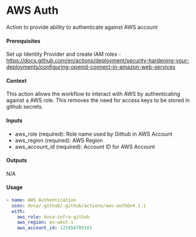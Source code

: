 # AWS Auth
Action to provide ability to authenticate against AWS account

####  Prerequisites
Set up Identity Provider and create IAM roles - https://docs.github.com/en/actions/deployment/security-hardening-your-deployments/configuring-openid-connect-in-amazon-web-services

####  Context
This action allows the workflow to interact with AWS by authenticating against a AWS role. This removes the need for access keys to be stored in github secrets.

####  Inputs  
  
- aws_role (required): Role name used by Github in AWS Account
- aws_region (required): AWS Region
- aws_account_id (required): Account ID for AWS Account

####  Outputs
N/A

####  Usage     
```yaml
- name: AWS Authentication
  uses: dvsa/.github/.github/actions/aws-auth@v4.1.1
  with:
    aws_role: dvsa-infra-github
    aws_region: eu-west-1
    aws_account_id: 123456789101
```
